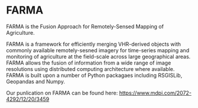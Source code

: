 # FARMA
FARMA is the Fusion Approach for Remotely-Sensed Mapping of Agriculture.

FARMA is a framework for efficiently merging VHR-derived objects with commonly available remotely-sesned imagery for time-series mapping and monitoring of agriculture at the field-scale across large geographical areas. FARMA allows the fusion of information from a wide range of image resolutions using distributed computing architecture where available. FARMA is built upon a number of Python packagaes including RSGISLib, Geopandas and Numpy.


Our punlication on FARMA can be found here: https://www.mdpi.com/2072-4292/12/20/3459
